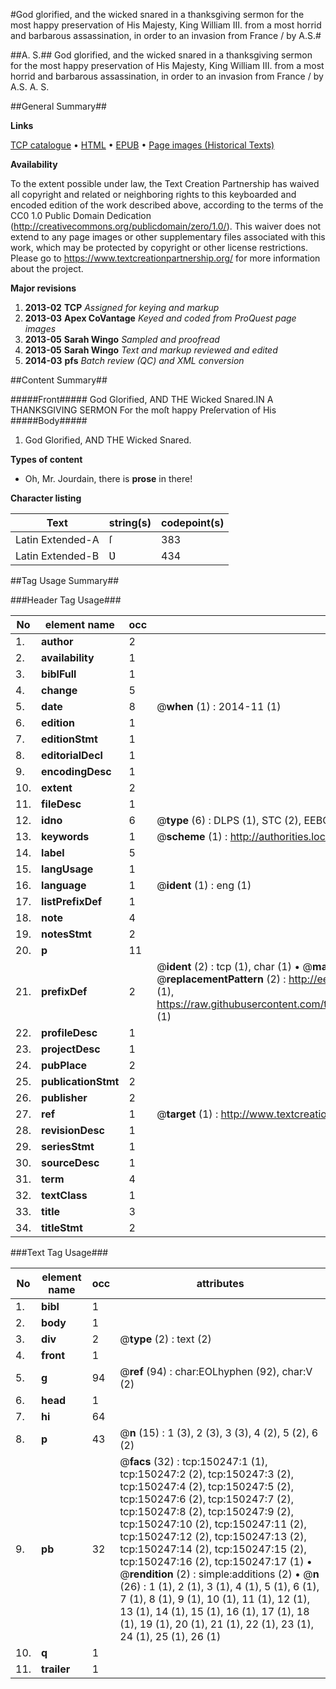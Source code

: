 #God glorified, and the wicked snared in a thanksgiving sermon for the most happy preservation of His Majesty, King William III. from a most horrid and barbarous assassination, in order to an invasion from France / by A.S.#

##A. S.##
God glorified, and the wicked snared in a thanksgiving sermon for the most happy preservation of His Majesty, King William III. from a most horrid and barbarous assassination, in order to an invasion from France / by A.S.
A. S.

##General Summary##

**Links**

[TCP catalogue](http://www.ota.ox.ac.uk/tcp/)  • 
[HTML](http://tei.it.ox.ac.uk/tcp/Texts-HTML/free/A94/A94206.html)  • 
[EPUB](http://tei.it.ox.ac.uk/tcp/Texts-EPUB/free/A94/A94206.epub) • 
[Page images (Historical Texts)](https://historicaltexts.jisc.ac.uk/eebo-36272993e)

**Availability**

To the extent possible under law, the Text Creation Partnership has waived all copyright and related or neighboring rights to this keyboarded and encoded edition of the work described above, according to the terms of the CC0 1.0 Public Domain Dedication (http://creativecommons.org/publicdomain/zero/1.0/). This waiver does not extend to any page images or other supplementary files associated with this work, which may be protected by copyright or other license restrictions. Please go to https://www.textcreationpartnership.org/ for more information about the project.

**Major revisions**

1. __2013-02__ __TCP__ *Assigned for keying and markup*
1. __2013-03__ __Apex CoVantage__ *Keyed and coded from ProQuest page images*
1. __2013-05__ __Sarah Wingo__ *Sampled and proofread*
1. __2013-05__ __Sarah Wingo__ *Text and markup reviewed and edited*
1. __2014-03__ __pfs__ *Batch review (QC) and XML conversion*

##Content Summary##

#####Front#####
God Glorified, AND THE Wicked Snared.IN A THANKSGIVING SERMON For the moſt happy Preſervation of His
#####Body#####

1. God Glorified, AND THE Wicked Snared.

**Types of content**

  * Oh, Mr. Jourdain, there is **prose** in there!

**Character listing**


|Text|string(s)|codepoint(s)|
|---|---|---|
|Latin Extended-A|ſ|383|
|Latin Extended-B|Ʋ|434|

##Tag Usage Summary##

###Header Tag Usage###

|No|element name|occ|attributes|
|---|---|---|---|
|1.|__author__|2||
|2.|__availability__|1||
|3.|__biblFull__|1||
|4.|__change__|5||
|5.|__date__|8| @__when__ (1) : 2014-11 (1)|
|6.|__edition__|1||
|7.|__editionStmt__|1||
|8.|__editorialDecl__|1||
|9.|__encodingDesc__|1||
|10.|__extent__|2||
|11.|__fileDesc__|1||
|12.|__idno__|6| @__type__ (6) : DLPS (1), STC (2), EEBO-CITATION (1), OCLC (1), VID (1)|
|13.|__keywords__|1| @__scheme__ (1) : http://authorities.loc.gov/ (1)|
|14.|__label__|5||
|15.|__langUsage__|1||
|16.|__language__|1| @__ident__ (1) : eng (1)|
|17.|__listPrefixDef__|1||
|18.|__note__|4||
|19.|__notesStmt__|2||
|20.|__p__|11||
|21.|__prefixDef__|2| @__ident__ (2) : tcp (1), char (1)  •  @__matchPattern__ (2) : ([0-9\-]+):([0-9IVX]+) (1), (.+) (1)  •  @__replacementPattern__ (2) : http://eebo.chadwyck.com/downloadtiff?vid=$1&page=$2 (1), https://raw.githubusercontent.com/textcreationpartnership/Texts/master/tcpchars.xml#$1 (1)|
|22.|__profileDesc__|1||
|23.|__projectDesc__|1||
|24.|__pubPlace__|2||
|25.|__publicationStmt__|2||
|26.|__publisher__|2||
|27.|__ref__|1| @__target__ (1) : http://www.textcreationpartnership.org/docs/. (1)|
|28.|__revisionDesc__|1||
|29.|__seriesStmt__|1||
|30.|__sourceDesc__|1||
|31.|__term__|4||
|32.|__textClass__|1||
|33.|__title__|3||
|34.|__titleStmt__|2||


###Text Tag Usage###

|No|element name|occ|attributes|
|---|---|---|---|
|1.|__bibl__|1||
|2.|__body__|1||
|3.|__div__|2| @__type__ (2) : text (2)|
|4.|__front__|1||
|5.|__g__|94| @__ref__ (94) : char:EOLhyphen (92), char:V (2)|
|6.|__head__|1||
|7.|__hi__|64||
|8.|__p__|43| @__n__ (15) : 1 (3), 2 (3), 3 (3), 4 (2), 5 (2), 6 (2)|
|9.|__pb__|32| @__facs__ (32) : tcp:150247:1 (1), tcp:150247:2 (2), tcp:150247:3 (2), tcp:150247:4 (2), tcp:150247:5 (2), tcp:150247:6 (2), tcp:150247:7 (2), tcp:150247:8 (2), tcp:150247:9 (2), tcp:150247:10 (2), tcp:150247:11 (2), tcp:150247:12 (2), tcp:150247:13 (2), tcp:150247:14 (2), tcp:150247:15 (2), tcp:150247:16 (2), tcp:150247:17 (1)  •  @__rendition__ (2) : simple:additions (2)  •  @__n__ (26) : 1 (1), 2 (1), 3 (1), 4 (1), 5 (1), 6 (1), 7 (1), 8 (1), 9 (1), 10 (1), 11 (1), 12 (1), 13 (1), 14 (1), 15 (1), 16 (1), 17 (1), 18 (1), 19 (1), 20 (1), 21 (1), 22 (1), 23 (1), 24 (1), 25 (1), 26 (1)|
|10.|__q__|1||
|11.|__trailer__|1||
